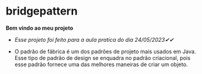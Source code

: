 # bridgepattern

**Bem vindo ao meu projeto**

* *Esse projeto foi feito para a aula pratica do dia 24/05/2023✔✔*

* O padrão de fábrica é um dos padrões de projeto mais usados ​​em Java. Esse tipo de padrão de design se enquadra no padrão criacional, pois esse padrão fornece uma das melhores maneiras de criar um objeto.

